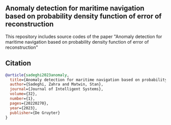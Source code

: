 ## Anomaly detection for maritime navigation based on probability density function of error of reconstruction
This repository includes source codes of the paper "Anomaly detection for maritime navigation based on probability density function of error of reconstruction"




## Citation
```bibtex
@article{sadeghi2023anomaly,
  title={Anomaly detection for maritime navigation based on probability density function of error of reconstruction},
  author={Sadeghi, Zahra and Matwin, Stan},
  journal={Journal of Intelligent Systems},
  volume={32},
  number={1},
  pages={20220270},
  year={2023},
  publisher={De Gruyter}
}
